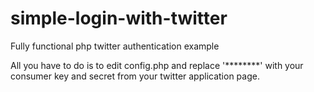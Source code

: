 # simple-login-with-twitter
Fully functional php twitter authentication example

All you have to do is to edit config.php and replace '********' with your consumer key and secret from your twitter application page.


